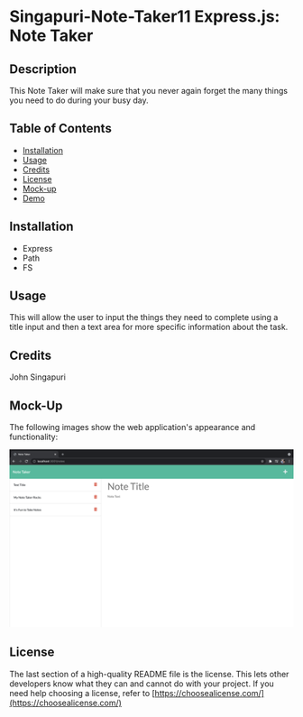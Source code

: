 # Singapuri-Note-Taker11 Express.js: Note Taker
## Description
This Note Taker will make sure that you never again forget the many things you need to do during your busy day.

## Table of Contents 
- [Installation](#installation)
- [Usage](#usage)
- [Credits](#credits)
- [License](#license)
- [Mock-up](#Mock-up)
- [Demo](#Demo)

## Installation
- Express
- Path
- FS

## Usage
This will allow the user to input the things they need to complete using a title input and then a text area for more specific information about the task.

## Credits
John Singapuri

## Mock-Up

The following images show the web application's appearance and functionality:

![Existing notes are listed in the left-hand column with empty fields on the right-hand side for the new note’s title and text.](./Assets/MyNoteTaker.png)
## License
The last section of a high-quality README file is the license. This lets other developers know what they can and cannot do with your project. If you need help choosing a license, refer to [https://choosealicense.com/](https://choosealicense.com/)